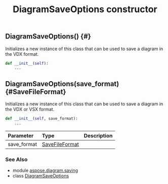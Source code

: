 ﻿---
title: DiagramSaveOptions constructor
second_title: Aspose.Diagram for Python via .NET API References
description: 
type: docs
weight: 10
url: /python-net/aspose.diagram.saving/diagramsaveoptions/__init__/
is_root: false
---

## DiagramSaveOptions() {#}

Initializes a new instance of this class that can be used to save a diagram in the VDX format.



```python
def __init__(self):
    ...
```




## DiagramSaveOptions(save_format) {#SaveFileFormat}

Initializes a new instance of this class that can be used to save a diagram in the VDX or VSX format.



```python
def __init__(self, save_format):
    ...
```


| Parameter | Type | Description |
| :- | :- | :- |
| save_format | [SaveFileFormat](/diagram/python-net/aspose.diagram/savefileformat) |  |



### See Also
* module [aspose.diagram.saving](../../)
* class [DiagramSaveOptions](/diagram/python-net/aspose.diagram.saving/diagramsaveoptions)
